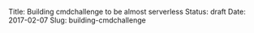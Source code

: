 Title: Building cmdchallenge to be almost serverless
Status: draft
Date: 2017-02-07
Slug: building-cmdchallenge

